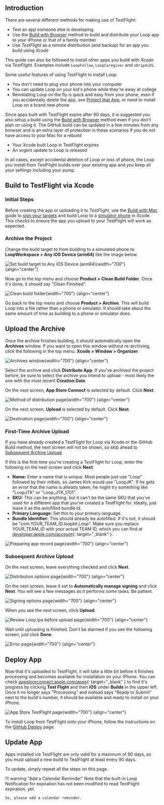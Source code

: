 ## Introduction

There are several different methods for making use of TestFlight:

* Test an app someone else is developing
* Use the [Build with Browser](../browser/bb-overview.md) method to build and distribute your Loop app to your iPhone or that of a family member
* Use *TestFlight* as a remote distribution (and backup) for an app you build using *Xcode*

This guide can also be followed to install other apps you build with *Xcode* via *TestFlight*. Examples include <code>LoopFollow</code>, <code>LoopCaregiver</code> and <code>xDrip4iOS</code>.

Some useful features of using TestFlight to install Loop:

* You don't need to plug your phone into your computer
* You can update Loop on your kid's phone while they're away at college
* Reinstalling Loop on the fly is quick and easy from your phone, even if you accidentally delete the app, see [Protect that App](build-app.md#protect-that-app), or need to install Loop on a brand new phone

Since apps built with TestFlight expire after 90 days, it is suggested you also setup a build using the [Build with Browser](../browser/bb-overview.md) method even if you don't plan on using it. The GitHub build can be updated in a few minutes from any browser and is an extra layer of protection in these scenarios if you do not have access to your Mac for a rebuild:

* Your Xcode built Loop in TestFlight expires
* An urgent update to Loop is released

In all cases, except accidental deletion of Loop or loss of phone, the Loop you install from TestFlight builds over your existing app and you keep all your settings including your pump.

## Build to TestFlight via Xcode

### Initial Steps

Before creating the app or uploading it to *TestFlight*, use the [Build with *Mac*](../build/overview.md) guide to [sign your targets](../build/build-free-loop.md#select-signing-capabilities-tab) and build Loop to a [simulator phone](../build/build-free-loop.md#build-to-a-simulator) in Xcode. This checks to ensure the app you upload to your TestFlight will work as expected.

### Archive the Project

Change the build target to from building to a simulated phone to **LoopWorkspace > Any iOS Device (arm64)** like the image below.

![Set build target to Any iOS Device (arm64)](img/tf01.png){width="700"}
    {align="center"}

Now go to the top menu and choose **Product > Clean Build Folder**. Once it's done, it should say "Clean Finished".

![Clean build folder](img/tf02.png){width="700"}
    {align="center"}

Go back to the top menu and choose **Product > Archive**. This will build Loop into a file rather than a phone or simulator. It should take about the same amount of time as building to a phone or simulator does.

## Upload the Archive

Once the archive finishes building, it should automatically open the **Archives** window. If you want to open this window without re-archiving, click the following in the top menu: **Xcode > Window > Organizer**.

![Archives window](img/tf03.png){width="700"}
    {align="center"}

Select the archive and click **Distribute App**. If you've archived the project before, be sure to select the archive you intend to upload - most likely the one with the most recent **Creation Date**. 

On the next screen, **App Store Connect** is selected by default. Click **Next**.

![Method of distribution page](img/tf04.png){width="700"}
    {align="center"}

On the next screen, **Upload** is selected by default. Click **Next**.

![Destination page](img/tf05.png){width="700"}
    {align="center"}

### First-Time Archive Upload

If you have already created a TestFlight for Loop via Xcode or the GitHub Build method, the next screen will not be shown, so skip ahead to [Subsequent Archive Upload](#subsequent-archive-upload).

If this is the first time you're creating a TestFlight for Loop, enter the following on the next screen and click **Next**:

* **Name:** Enter a name that is unique. Most people just use "Loop" followed by their initials, so James Kirk would use "LoopJK". If he gets an error that the name is already taken, he might try something like "LoopJTK" or "Loop_JTK_1701".
* **SKU:** This can be anything, but it can't be the same SKU that you've used for a different app that you've created a TestFlight for. Ideally, just leave it as the autofilled bundle id.
* **Primary Language:** Set this to your primary language.
* **Bundle Identifier:** This should already be autofilled. If it's not, it should be "com.YOUR_TEAM_ID.loopkit.Loop". Make sure you replace YOUR_TEAM_ID with your actual TEAM ID, which you can find at [developer.apple.com/account](https://developer.apple.com/account){: target="_blank" }.

![Preparing app record page](img/tf06.png){width="700"}
    {align="center"}

### Subsequent Archive Upload

On the next screen, leave everything checked and click **Next**.

![Distribution options page](img/tf07.png){width="700"}
    {align="center"}

On the next screen, leave it set to **Automatically manage signing** and click **Next**. You will see a few messages as it performs some tasks. Be patient.

![Signing options page](img/tf08.png){width="700"}
    {align="center"}

When you see the next screen, click **Upload**.

![Review Loop.ipa before upload page](img/tf09.png){width="700"}
    {align="center"}

Wait until uploading is finished. Don't be alarmed if you see the following screen, just click **Done**.

![Error page](img/tf10.png){width="700"}
    {align="center"}

## Deploy App

Now that it's uploaded to TestFlight, it will take a little bit before it finishes processing and becomes available for installation on your iPhone. You can check [appstoreconnect.apple.com/apps](https://appstoreconnect.apple.com/apps){: target="_blank" } to find it's progress by clicking **Test Flight** and then **iOS** under **Builds** in the upper left. Once it no longer says "Processing" and instead says "Ready to Submit" next to the build's number, it should be available and ready to install on your iPhone.

![App Store TestFlight page](img/tf11.png){width="700"}
    {align="center"}

To install Loop from TestFlight onto your iPhone, follow the instructions on the [GitHub Deploy](../browser/phone-install.md) page.

## Update App

Apps installed via TestFlight are only valid for a maximum of 90 days, so you must upload a new build to TestFlight at least every 90 days.

To update, simply repeat all the steps on this page.

!!! warning "Add a Calendar Reminder"
    Note that the built-in Loop Notification for expiration has not been modified to read TestFlight expiration, yet.

    So, please add a calendar reminder.
